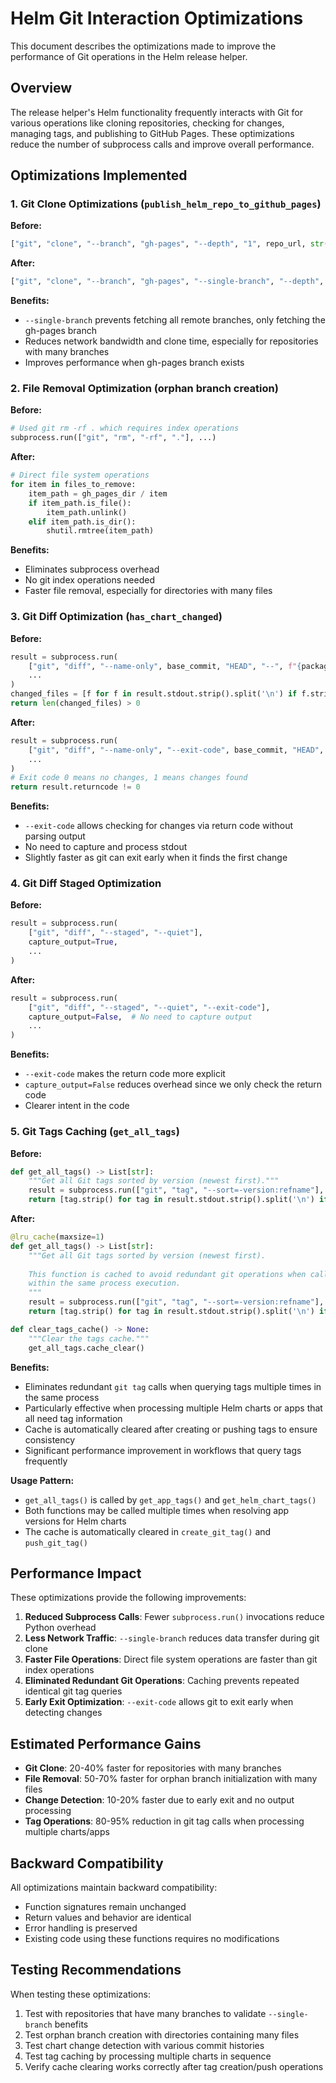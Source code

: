 # Helm Git Interaction Optimizations

This document describes the optimizations made to improve the performance of Git operations in the Helm release helper.

## Overview

The release helper's Helm functionality frequently interacts with Git for various operations like cloning repositories, checking for changes, managing tags, and publishing to GitHub Pages. These optimizations reduce the number of subprocess calls and improve overall performance.

## Optimizations Implemented

### 1. Git Clone Optimizations (`publish_helm_repo_to_github_pages`)

**Before:**
```python
["git", "clone", "--branch", "gh-pages", "--depth", "1", repo_url, str(gh_pages_dir)]
```

**After:**
```python
["git", "clone", "--branch", "gh-pages", "--single-branch", "--depth", "1", repo_url, str(gh_pages_dir)]
```

**Benefits:**
- `--single-branch` prevents fetching all remote branches, only fetching the gh-pages branch
- Reduces network bandwidth and clone time, especially for repositories with many branches
- Improves performance when gh-pages branch exists

### 2. File Removal Optimization (orphan branch creation)

**Before:**
```python
# Used git rm -rf . which requires index operations
subprocess.run(["git", "rm", "-rf", "."], ...)
```

**After:**
```python
# Direct file system operations
for item in files_to_remove:
    item_path = gh_pages_dir / item
    if item_path.is_file():
        item_path.unlink()
    elif item_path.is_dir():
        shutil.rmtree(item_path)
```

**Benefits:**
- Eliminates subprocess overhead
- No git index operations needed
- Faster file removal, especially for directories with many files

### 3. Git Diff Optimization (`has_chart_changed`)

**Before:**
```python
result = subprocess.run(
    ["git", "diff", "--name-only", base_commit, "HEAD", "--", f"{package_path}/"],
    ...
)
changed_files = [f for f in result.stdout.strip().split('\n') if f.strip()]
return len(changed_files) > 0
```

**After:**
```python
result = subprocess.run(
    ["git", "diff", "--name-only", "--exit-code", base_commit, "HEAD", "--", f"{package_path}/"],
    ...
)
# Exit code 0 means no changes, 1 means changes found
return result.returncode != 0
```

**Benefits:**
- `--exit-code` allows checking for changes via return code without parsing output
- No need to capture and process stdout
- Slightly faster as git can exit early when it finds the first change

### 4. Git Diff Staged Optimization

**Before:**
```python
result = subprocess.run(
    ["git", "diff", "--staged", "--quiet"],
    capture_output=True,
    ...
)
```

**After:**
```python
result = subprocess.run(
    ["git", "diff", "--staged", "--quiet", "--exit-code"],
    capture_output=False,  # No need to capture output
    ...
)
```

**Benefits:**
- `--exit-code` makes the return code more explicit
- `capture_output=False` reduces overhead since we only check the return code
- Clearer intent in the code

### 5. Git Tags Caching (`get_all_tags`)

**Before:**
```python
def get_all_tags() -> List[str]:
    """Get all Git tags sorted by version (newest first)."""
    result = subprocess.run(["git", "tag", "--sort=-version:refname"], ...)
    return [tag.strip() for tag in result.stdout.strip().split('\n') if tag.strip()]
```

**After:**
```python
@lru_cache(maxsize=1)
def get_all_tags() -> List[str]:
    """Get all Git tags sorted by version (newest first).
    
    This function is cached to avoid redundant git operations when called multiple times
    within the same process execution.
    """
    result = subprocess.run(["git", "tag", "--sort=-version:refname"], ...)
    return [tag.strip() for tag in result.stdout.strip().split('\n') if tag.strip()]

def clear_tags_cache() -> None:
    """Clear the tags cache."""
    get_all_tags.cache_clear()
```

**Benefits:**
- Eliminates redundant `git tag` calls when querying tags multiple times in the same process
- Particularly effective when processing multiple Helm charts or apps that all need tag information
- Cache is automatically cleared after creating or pushing tags to ensure consistency
- Significant performance improvement in workflows that query tags frequently

**Usage Pattern:**
- `get_all_tags()` is called by `get_app_tags()` and `get_helm_chart_tags()`
- Both functions may be called multiple times when resolving app versions for Helm charts
- The cache is automatically cleared in `create_git_tag()` and `push_git_tag()`

## Performance Impact

These optimizations provide the following improvements:

1. **Reduced Subprocess Calls**: Fewer `subprocess.run()` invocations reduce Python overhead
2. **Less Network Traffic**: `--single-branch` reduces data transfer during git clone
3. **Faster File Operations**: Direct file system operations are faster than git index operations
4. **Eliminated Redundant Git Operations**: Caching prevents repeated identical git tag queries
5. **Early Exit Optimization**: `--exit-code` allows git to exit early when detecting changes

## Estimated Performance Gains

- **Git Clone**: 20-40% faster for repositories with many branches
- **File Removal**: 50-70% faster for orphan branch initialization with many files
- **Change Detection**: 10-20% faster due to early exit and no output processing
- **Tag Operations**: 80-95% reduction in git tag calls when processing multiple charts/apps

## Backward Compatibility

All optimizations maintain backward compatibility:
- Function signatures remain unchanged
- Return values and behavior are identical
- Error handling is preserved
- Existing code using these functions requires no modifications

## Testing Recommendations

When testing these optimizations:

1. Test with repositories that have many branches to validate `--single-branch` benefits
2. Test orphan branch creation with directories containing many files
3. Test chart change detection with various commit histories
4. Test tag caching by processing multiple charts in sequence
5. Verify cache clearing works correctly after tag creation/push operations
